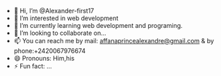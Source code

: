 - 👋 Hi, I’m @Alexander-first17
- 👀 I’m interested in web development
- 🌱 I’m currently learning web development and programing.
- 💞️ I’m looking to collaborate on...
- 📫 You can reach me by mail: affanaprincealexandre@gmail.com & by phone:+2420067976674
- 😄 Pronouns: Him,his
- ⚡ Fun fact: ...

<!---
Alexander-first17/Alexander-first17 is a ✨ special ✨ repository because its `README.md` (this file) appears on your GitHub profile.
You can click the Preview link to take a look at your changes.
--->
